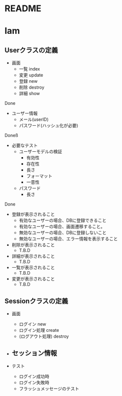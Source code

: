 # README

# Iam

## Userクラスの定義
- 画面
  - 一覧 index
  - 変更 update
  - 登録  new
  - 削除 destroy
  - 詳細 show

Done
- ユーザー情報
  - メール(userID)
  - パスワード(ハッシュ化が必要)

Doneß
- 必要なテスト
  - ユーザーモデルの検証
    - 有効性
    - 存在性
    - 長さ
    - フォーマット
    - 一意性
  - パスワード
    - 長さ

Done
  - 登録が表示されること
    - 有効なユーザーの場合、DBに登録できること
    - 有効なユーザーの場合、画面遷移すること。
    - 無効なユーザーの場合、DBに登録しないこと
    - 無効なユーザーの場合、エラー情報を表示すること
  - 削除が表示されること
    - T.B.D
  - 詳細が表示されること
    - T.B.D
  - 一覧が表示されること
    - T.B.D
  - 変更が表示されること
    - T.B.D


## Sessionクラスの定義
  - 画面
    - ログイン         new
    - ログイン処理      create
    - (ログアウト処理)  destroy

  - セッション情報
    - 

  - テスト
    - ログイン成功時
    - ログイン失敗時
    - フラッシュメッセージのテスト
